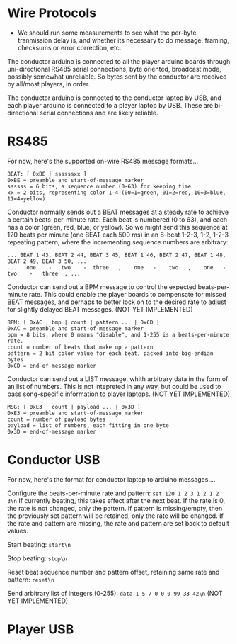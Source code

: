 # Wire Protocols

* We should run some measurements to see what the per-byte tranmission delay is,
  and whether its necessary to do message, framing, checksums or error
  correction, etc.

The conductor arduino is connected to all the player arduino boards through
uni-directional RS485 serial connections, byte oriented, broadcast mode,
possibly somewhat unreliable. So bytes sent by the conductor are received by
all/most players, in order.

The conductor arduino is connected to the conductor laptop by USB, and each
player arduino is connected to a player laptop by USB. These are bi-directional
serial connections and are likely reliable.

# RS485 

For now, here's the supported on-wire RS485 message formats...

    BEAT: [ 0xBE | ssssssxx ]
    0xBE = preamble and start-of-message marker
    ssssss = 6 bits, a sequence number (0-63) for keeping time
    xx = 2 bits, representing color 1-4 (00=1=green, 01=2=red, 10=3=blue, 11=4=yellow)

Conductor normally sends out a BEAT messages at a steady rate to achieve a
certain beats-per-minute rate. Each beat is numbered (0 to 63), and each has a
color (green, red, blue, or yellow). So we might send this sequence at 120 beats
per minute (one BEAT each 500 ms) in an 8-beat 1-2-3, 1-2, 1-2-3 repeating
pattern, where the incrementing sequence numbers are arbitrary:

    ... BEAT 1 43, BEAT 2 44, BEAT 3 45, BEAT 1 46, BEAT 2 47, BEAT 1 48, BEAT 2 49, BEAT 3 50, ...
    ...   one    -   two    -  three   ,    one   -    two   ,    one   -   two    -   three  , ...

Conductor can send out a BPM message to control the expected beats-per-minute
rate. This could enable the player boards to compensate for missed BEAT
messages, and perhaps to better lock on to the desired rate to adjust for
slightly delayed BEAT messages. (NOT YET IMPLEMENTED)

    BPM: [ 0xAC | bmp | count | pattern ... | 0xCD ]
    0xAC = preamble and start-of-message marker
    bpm = 8 bits, where 0 means "disable", and 1-255 is a beats-per-minute rate.
    count = number of beats that make up a pattern
    pattern = 2 bit color value for each beat, packed into big-endian bytes
    0xCD = end-of-message marker

Conductor can send out a LIST message, whith arbitrary data in the form of an list of numbers.
This is not intepreted in any way, but could be used to pass song-specific
information to player laptops. (NOT YET IMPLEMENTED)

    MSG: [ 0xE3 | count | payload ... | 0x3D ]
    0xE3 = preamble and start-of-message marker
    count = number of payload bytes
    payload = list of numbers, each fitting in one byte
    0x3D = end-of-message marker

# Conductor USB

For now, here's the format for conductor laptop to arduino messages....

Configure the beats-per-minute rate and pattern: `set 120 1 2 3 1 2 1 2 3\n`
If currently beating, this takes effect after the next beat. If the rate is 0,
the rate is not changed, only the pattern. If pattern is missing/empty, then the
previously set pattern will be retained, only the rate will be changed. If the
rate and pattern are missing, the rate and pattern are set back to default
values.

Start beating: `start\n`

Stop beating: `stop\n`

Reset beat sequence number and pattern offset, retaining same rate and pattern: `reset\n`

Send arbitrary list of integers (0-255): `data 1 5 7 0 0 0 99 33 42\n` (NOT YET IMPLEMENTED)

# Player USB
